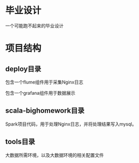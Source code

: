 # 毕业设计
一个可能跑不起来的毕业设计

# 项目结构
## deploy目录
包含一个flume组件用于采集Nginx日志

包含一个grafana组件用于数据展示

## scala-bighomework目录
Spark项目代码，用于处理Nginx日志，并将处理结果写入mysql。

## tools目录
大数据所需环境，以及大数据环境的相关配置文件